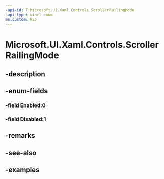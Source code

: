 ```yaml
---
-api-id: T:Microsoft.UI.Xaml.Controls.ScrollerRailingMode
-api-type: winrt enum
ms.custom: RS5
---
```


<!-- Enumeration syntax.
public enum ScrollerRailingMode : int 
-->

# Microsoft.UI.Xaml.Controls.ScrollerRailingMode

## -description

## -enum-fields
### -field Enabled:0

### -field Disabled:1

## -remarks

## -see-also

## -examples


